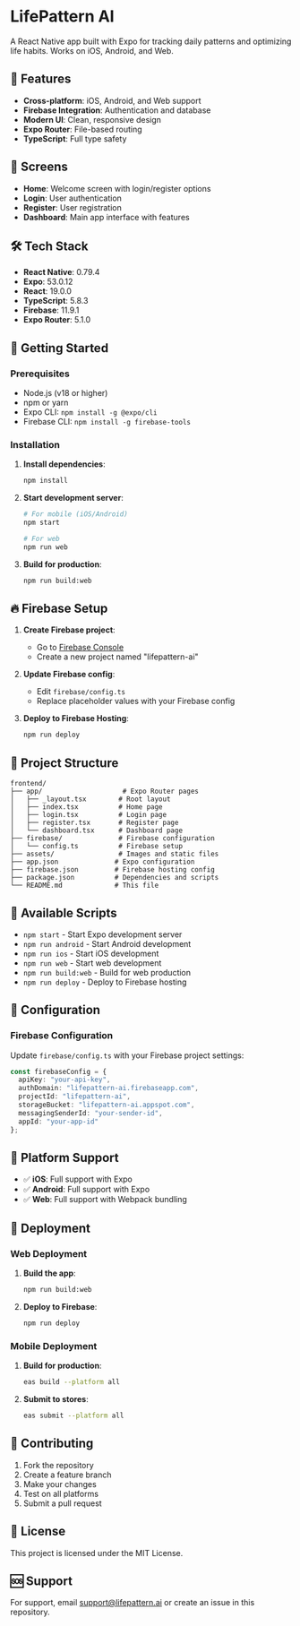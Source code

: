 # LifePattern AI

A React Native app built with Expo for tracking daily patterns and optimizing life habits. Works on iOS, Android, and Web.

## 🚀 Features

- **Cross-platform**: iOS, Android, and Web support
- **Firebase Integration**: Authentication and database
- **Modern UI**: Clean, responsive design
- **Expo Router**: File-based routing
- **TypeScript**: Full type safety

## 📱 Screens

- **Home**: Welcome screen with login/register options
- **Login**: User authentication
- **Register**: User registration
- **Dashboard**: Main app interface with features

## 🛠️ Tech Stack

- **React Native**: 0.79.4
- **Expo**: 53.0.12
- **React**: 19.0.0
- **TypeScript**: 5.8.3
- **Firebase**: 11.9.1
- **Expo Router**: 5.1.0

## 🚀 Getting Started

### Prerequisites

- Node.js (v18 or higher)
- npm or yarn
- Expo CLI: `npm install -g @expo/cli`
- Firebase CLI: `npm install -g firebase-tools`

### Installation

1. **Install dependencies**:
   ```bash
   npm install
   ```

2. **Start development server**:
   ```bash
   # For mobile (iOS/Android)
   npm start
   
   # For web
   npm run web
   ```

3. **Build for production**:
   ```bash
   npm run build:web
   ```

## 🔥 Firebase Setup

1. **Create Firebase project**:
   - Go to [Firebase Console](https://console.firebase.google.com/)
   - Create a new project named "lifepattern-ai"

2. **Update Firebase config**:
   - Edit `firebase/config.ts`
   - Replace placeholder values with your Firebase config

3. **Deploy to Firebase Hosting**:
   ```bash
   npm run deploy
   ```

## 📁 Project Structure

```
frontend/
├── app/                    # Expo Router pages
│   ├── _layout.tsx        # Root layout
│   ├── index.tsx          # Home page
│   ├── login.tsx          # Login page
│   ├── register.tsx       # Register page
│   └── dashboard.tsx      # Dashboard page
├── firebase/              # Firebase configuration
│   └── config.ts          # Firebase setup
├── assets/                # Images and static files
├── app.json              # Expo configuration
├── firebase.json         # Firebase hosting config
├── package.json          # Dependencies and scripts
└── README.md             # This file
```

## 🎯 Available Scripts

- `npm start` - Start Expo development server
- `npm run android` - Start Android development
- `npm run ios` - Start iOS development
- `npm run web` - Start web development
- `npm run build:web` - Build for web production
- `npm run deploy` - Deploy to Firebase hosting

## 🔧 Configuration

### Firebase Configuration

Update `firebase/config.ts` with your Firebase project settings:

```typescript
const firebaseConfig = {
  apiKey: "your-api-key",
  authDomain: "lifepattern-ai.firebaseapp.com",
  projectId: "lifepattern-ai",
  storageBucket: "lifepattern-ai.appspot.com",
  messagingSenderId: "your-sender-id",
  appId: "your-app-id"
};
```

## 📱 Platform Support

- ✅ **iOS**: Full support with Expo
- ✅ **Android**: Full support with Expo
- ✅ **Web**: Full support with Webpack bundling

## 🚀 Deployment

### Web Deployment

1. **Build the app**:
   ```bash
   npm run build:web
   ```

2. **Deploy to Firebase**:
   ```bash
   npm run deploy
   ```

### Mobile Deployment

1. **Build for production**:
   ```bash
   eas build --platform all
   ```

2. **Submit to stores**:
   ```bash
   eas submit --platform all
   ```

## 🤝 Contributing

1. Fork the repository
2. Create a feature branch
3. Make your changes
4. Test on all platforms
5. Submit a pull request

## 📄 License

This project is licensed under the MIT License.

## 🆘 Support

For support, email support@lifepattern.ai or create an issue in this repository. 